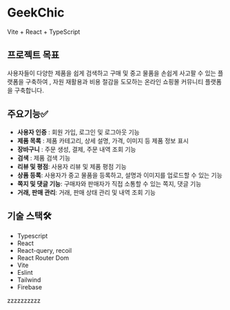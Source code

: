 # GeekChic 
Vite + React + TypeScript

## 프로젝트 목표

사용자들이 다양한 제품을 쉽게 검색하고 구매 및 중고 물품을 손쉽게 사고팔 수 있는 플랫폼을 구축하여 , 자원 재활용과 비용 절감을 도모하는 온라인 쇼핑몰 커뮤니티 플랫폼을 구축합니다.

## **주요기능✅**

- **사용자 인증** : 회원 가입, 로그인 및 로그아웃 기능
- **제품 목록** : 제품 카테고리, 상세 설명, 가격, 이미지 등 제품 정보 표시
- **장바구니** : 주문 생성, 결제, 주문 내역 조회 기능
- **검색** : 제품 검색 기능
- **리뷰 및 평점**: 사용자 리뷰 및 제품 평점 기능
- **상품 등록**: 사용자가 중고 물품을 등록하고, 설명과 이미지를 업로드할 수 있는 기능
- **쪽지 및 댓글 기능**: 구매자와 판매자가 직접 소통할 수 있는  쪽지, 댓글 기능
- **거래, 판매 관리**: 거래, 판매 상태 관리 및 내역 조회 기능

## 기술 스택🛠️

- Typescript
- React
- React-query, recoil
- React Router Dom
- Vite
- Eslint
- Tailwind
- Firebase

zzzzzzzzzz